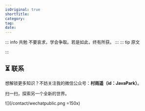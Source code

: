 ```yaml
---
isOriginal: true
shortTitle: 
category:
tag:
date:
---
```

::: info 共勉
不要哀求，学会争取。若是如此，终有所获。
:::
::: tip 原文

:::


## ⏳ 联系

想解锁更多知识？不妨关注我的微信公众号：**村雨遥（id：JavaPark）**。

扫一扫，探索另一个全新的世界。

![](/contact/wechatpublic.png =150x)

<Share colorful />